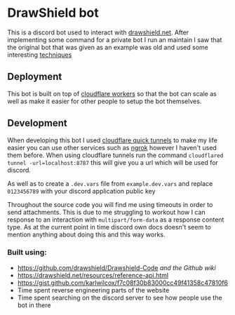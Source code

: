 # DrawShield bot

This is a discord bot used to interact with [drawshield.net](https://drawshield.net). After implementing some command for a private bot I run an maintain I saw that the original bot that was given as an example was old and used some interesting [techniques](https://gist.github.com/karlwilcox/f7c08f30b83000cc49f41358c47810f6#file-drawshield-js-L86-L97)

## Deployment

This bot is built on top of [cloudflare workers](https://workers.cloudflare.com) so that the bot can scale as well as make it easier for other people to setup the bot themselves.

## Development

When developing this bot I used [cloudflare quick tunnels](https://developers.cloudflare.com/cloudflare-one/connections/connect-networks/do-more-with-tunnels/trycloudflare) to make my life easier you can use other services such as [ngrok](https://ngrok.com) however I haven't used them before. When using cloudflare tunnels run the command `cloudflared tunnel -url=localhost:8787` this will give you a url which will be used for discord.

As well as to create a `.dev.vars` file from `example.dev.vars` and replace `0123456789` with your discord application public key

Throughout the source code you will find me using timeouts in order to send attachments. This is due to me struggling to workout how I can response to an interaction with `multipart/form-data` as a response content type. As at the current point in time discord own docs doesn't seem to mention anything about doing this and this way works.

### Built using:

- https://github.com/drawshield/Drawshield-Code _and the Github wiki_
- https://drawshield.net/resources/reference-api.html
- https://gist.github.com/karlwilcox/f7c08f30b83000cc49f41358c47810f6
- Time spent reverse engineering parts of the website
- Time spent searching on the discord server to see how people use the bot in there
